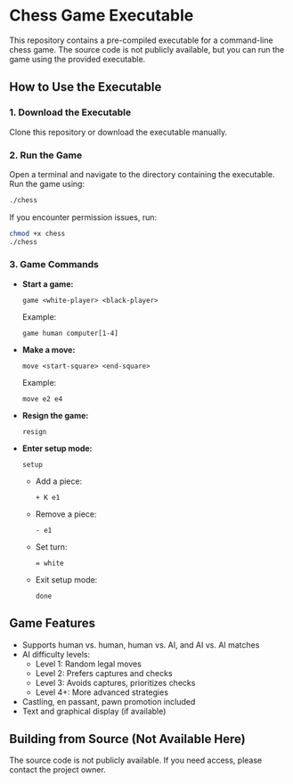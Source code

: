 # Chess Game Executable  

This repository contains a pre-compiled executable for a command-line chess game. The source code is not publicly available, but you can run the game using the provided executable.

## How to Use the Executable  

### 1. Download the Executable  
Clone this repository or download the executable manually.

### 2. Run the Game  
Open a terminal and navigate to the directory containing the executable.  
Run the game using:  
```bash
./chess
```
If you encounter permission issues, run:  
```bash
chmod +x chess
./chess
```

### 3. Game Commands  
- **Start a game:**  
  ```
  game <white-player> <black-player>
  ```
  Example:  
  ```
  game human computer[1-4]
  ```
- **Make a move:**  
  ```
  move <start-square> <end-square>
  ```
  Example:  
  ```
  move e2 e4
  ```
- **Resign the game:**  
  ```
  resign
  ```
- **Enter setup mode:**  
  ```
  setup
  ```
  - Add a piece:  
    ```
    + K e1
    ```
  - Remove a piece:  
    ```
    - e1
    ```
  - Set turn:  
    ```
    = white
    ```
  - Exit setup mode:  
    ```
    done
    ```

## Game Features  
- Supports human vs. human, human vs. AI, and AI vs. AI matches  
- AI difficulty levels:  
  - Level 1: Random legal moves  
  - Level 2: Prefers captures and checks  
  - Level 3: Avoids captures, prioritizes checks  
  - Level 4+: More advanced strategies  
- Castling, en passant, pawn promotion included  
- Text and graphical display (if available)  

## Building from Source (Not Available Here)  
The source code is not publicly available. If you need access, please contact the project owner.


